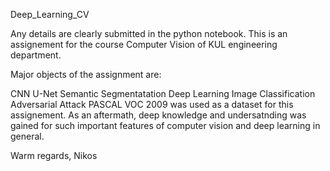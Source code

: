 Deep_Learning_CV

Any details are clearly submitted in the python notebook. This is an assignement for the course Computer Vision of KUL engineering department.

Major objects of the assignment are:

CNN
U-Net
Semantic Segmentatation
Deep Learning
Image Classification
Adversarial Attack
PASCAL VOC 2009 was used as a dataset for this assignement. As an aftermath, deep knowledge and undersatnding was gained for such important features of computer vision and deep learning in general.

Warm regards, Nikos
